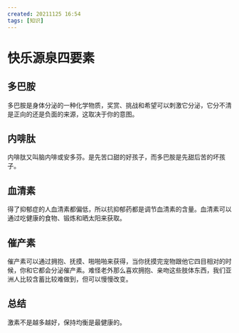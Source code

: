 ```yaml
---
created: 20211125 16:54
tags: [知识]
---
```


# 快乐源泉四要素
## 多巴胺
多巴胺是身体分泌的一种化学物质，奖赏、挑战和希望可以刺激它分泌，它分不清是正向的还是负面的来源，这取决于你的意图。

## 内啡肽
内啡肽又叫脑内啡或安多芬。是先苦口甜的好孩子，而多巴胺是先甜后苦的坏孩子。

## 血清素
得了抑郁症的人血清素都偏低，所以抗抑郁药都是调节血清素的含量。血清素可以通过吃健康的食物、锻炼和晒太阳来获取。

## 催产素
催产素可以通过拥抱、抚摸、啪啪啪来获得，当你抚摸完宠物跟他它四目相对的时候，你和它都会分泌催产素。难怪老外那么喜欢拥抱、亲吻这些肢体东西，我们亚洲人比较含蓄比较难做到，但可以慢慢改变。

## 总结
激素不是越多越好，保持均衡是最健康的。

